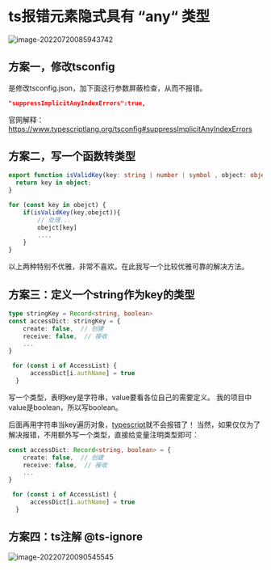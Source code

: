 # ts报错元素隐式具有 “any“ 类型

![image-20220720085943742](https://picgo-any.oss-cn-shanghai.aliyuncs.com/img/202207200859822.png)

## 方案一，修改tsconfig

是修改tsconfig.json，加下面这行参数屏蔽检查，从而不报错。

```json
"suppressImplicitAnyIndexErrors":true,
```

官网解释：<https://www.typescriptlang.org/tsconfig#suppressImplicitAnyIndexErrors>

## 方案二，写一个函数转类型

```ts
export function isValidKey(key: string | number | symbol , object: object): key is keyof typeof object {
  return key in object;
}

for (const key in obejct) {
	if(isValidKey(key,obejct)){
		// 处理...
		obejct[key]
		....
	}
}

```

以上两种特别不优雅，非常不喜欢。在此我写一个比较优雅可靠的解决方法。

## 方案三：定义一个string作为key的类型

```ts
type stringKey = Record<string, boolean>
const accessDict: stringKey = {
    create: false,  // 创建
    receive: false,  // 接收
    ...
}

 for (const i of AccessList) {
      accessDict[i.authName] = true
  }

```

写一个类型，表明key是字符串，value要看各位自己的需要定义。
我的项目中value是boolean，所以写boolean。

后面再用字符串当key遍历对象，[typescript](https://so.csdn.net/so/search?q=typescript&spm=1001.2101.3001.7020)就不会报错了！
当然，如果仅仅为了解决报错，不用额外写一个类型，直接给变量注明类型即可：

```ts
const accessDict: Record<string, boolean> = {
    create: false,  // 创建
    receive: false,  // 接收
    ...
}

 for (const i of AccessList) {
      accessDict[i.authName] = true
  }

```

## 方案四：ts注解 @ts-ignore

![image-20220720090545545](https://picgo-any.oss-cn-shanghai.aliyuncs.com/img/202207200905569.png)
